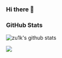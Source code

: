 ### Hi there 👋
### GitHub Stats

![zu1k's github stats](https://github-readme-stats.vercel.app/api?username=insoxin&count_private=true&show_icons=true)

![](https://github-profile-trophy.vercel.app/?username=insoxin&column=4&margin-w=8&margin-h=6)
